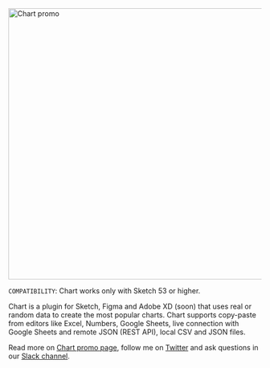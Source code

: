 <img width="888" height="540" src="https://raw.githubusercontent.com/pavelkuligin/chart/master/images/chart_new.png" title="Chart promo">

`COMPATIBILITY`: Chart works only with Sketch 53 or higher.

Chart is a plugin for Sketch, Figma and Adobe XD (soon) that uses real or random data to create the most popular charts. Chart supports copy-paste from editors like Excel, Numbers, Google Sheets, live connection with Google Sheets and remote JSON (REST API), local CSV and JSON files.

Read more on [Chart promo page](https://pavelkuligin.ru/chart/), follow me on [Twitter](https://twitter.com/pavelkuligin93) and ask questions in our [Slack channel](https://join.slack.com/t/chart-plugin/shared_invite/enQtNDc0MTYzMTE5MzkzLTBiNDRjMTYzMTQ5NGYxMjg0MGY4ODJiZmJmNWRiNTc0YzhjOThmY2M2NmU0MTYwZTdhNzhmZGRhZjM2MzRkYzI).
